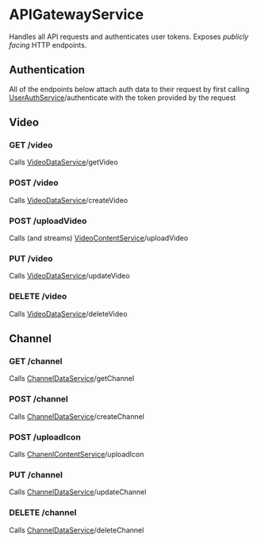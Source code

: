 # APIGatewayService

Handles all API requests and authenticates user tokens. Exposes _publicly facing_ HTTP endpoints.

## Authentication

All of the endpoints below attach auth data to their request by first calling [UserAuthService](../UserAuthService/README.md)/authenticate with the token provided by the request

## Video

### GET /video

Calls [VideoDataService](../VideoDataService/README.md)/getVideo

### POST /video

Calls [VideoDataService](../VideoDataService/README.md)/createVideo

### POST /uploadVideo

Calls (and streams) [VideoContentService](../VideoContentService/README.md)/uploadVideo

### PUT /video

Calls [VideoDataService](../VideoDataService/README.md)/updateVideo

### DELETE /video

Calls [VideoDataService](../VideoDataService/README.md)/deleteVideo

## Channel

### GET /channel

Calls [ChannelDataService](../ChannelDataService/README.md)/getChannel

### POST /channel

Calls [ChannelDataService](../ChannelDataService/README.md)/createChannel

### POST /uploadIcon

Calls [ChanenlContentService](/backend/service/ChannelContentService/README.md)/uploadIcon

### PUT /channel

Calls [ChannelDataService](../ChannelDataService/README.md)/updateChannel

### DELETE /channel

Calls [ChannelDataService](../ChannelDataService/README.md)/deleteChannel
